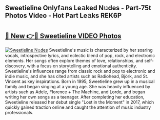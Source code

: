 ## Sweetieline Onlyf𝚊ns Le𝚊ked N𝚞des - Part-75t Photos Video - Hot Part Le𝚊ks REK6P

# <h2><a href="http://ab55089.deff.icu/?id=Sweetieline">🔗 New 👉🔴 Sweetieline VIDEO Photos</a></h2>

[![Sweetieline N𝚞des](https://i.imgur.com/rIISA9y.gif)](http://ab55089.deff.icu/?id=Sweetieline)
Sweetieline's music is characterized by her soaring vocals, introspective lyrics, and eclectic blend of pop, rock, and electronic elements. Her songs often explore themes of love, relationships, and self-discovery, with a focus on storytelling and emotional authenticity. Sweetieline's influences range from classic rock and pop to electronic and indie music, and she has cited artists such as Radiohead, Björk, and St. Vincent as key inspirations. Born in 1995, Sweetieline grew up in a musical family and began singing at a young age. She was heavily influenced by artists such as Adele, Florence + The Machine, and Lorde, and began writing her own songs as a teenager. After completing her education, Sweetieline released her debut single "Lost in the Moment" in 2017, which quickly gained traction online and caught the attention of music industry professionals.
